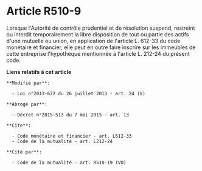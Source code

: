 # Article R510-9

Lorsque l'Autorité de contrôle prudentiel et de résolution suspend, restreint ou interdit temporairement la libre disposition
de tout ou partie des actifs d'une mutuelle ou union, en application de l'article L. 612-33 du code monétaire et financier,
elle peut en outre faire inscrire sur les immeubles de cette entreprise l'hypothèque mentionnée à l'article L. 212-24 du
présent code.

**Liens relatifs à cet article**

	**Modifié par**:

	  - Loi n°2013-672 du 26 juillet 2013 - art. 24 (V)

	**Abrogé par**:

	  - Décret n°2015-513 du 7 mai 2015 - art. 13

	**Cite**:

	  - Code monétaire et financier - art. L612-33
	  - Code de la mutualité - art. L212-24

	**Cité par**:

	  - Code de la mutualité - art. R510-19 (VD)
